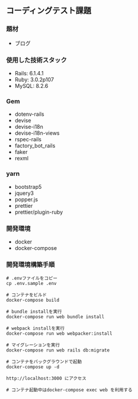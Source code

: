 ## コーディングテスト課題
### 題材
- ブログ

### 使用した技術スタック
- Rails:  6.1.4.1
- Ruby:   3.0.2p107
- MySQL:  8.2.6

### Gem
- dotenv-rails
- devise
- devise-i18n
- devise-i18n-views
- rspec-rails
- factory_bot_rails
- faker
- rexml

### yarn
- bootstrap5
- jquery3
- popper.js
- prettier
- prettier/plugin-ruby

### 開発環境
- docker
- docker-compose

### 開発環境構築手順
```
# .envファイルをコピー
cp .env.sample .env

# コンテナをビルド
docker-compose build

# bundle installを実行
docker-compose run web bundle install

# webpack installを実行
docker-compose run web webpacker:install

# マイグレーションを実行
docker-compose run web rails db:migrate

# コンテナをバックグラウンドで起動
docker-compose up -d

http://localhost:3000 にアクセス

# コンテナ起動中はdocker-compose exec web を利用する
```

